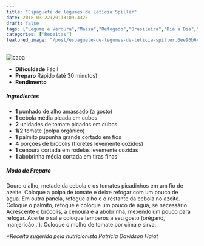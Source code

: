 ```yaml
---
title: "Espaguete de legumes de Letícia Spiller"
date: 2018-03-22T20:13:09.432Z
draft: false
tags: ["Legume e Verdura","Massa","Refogado","Brasileira","Dia a Dia","Leve e Saudável","Boa Forma","receita fácil","receita leve","receita saudável","Receitas"]
categories: ["Receitas"]
featured_image: "/post/espaguete-de-legumes-de-leticia-spiller.6ee96b6c.jpg"
---
```


![capa](/post/espaguete-de-legumes-de-leticia-spiller.6ee96b6c.jpg)

*   **Dificuldade** Fácil
*   **Preparo** Rápido (até 30 minutos)
*   **Rendimento**

##### Ingredientes

*   **1** punhado de alho amassado (a gosto)
*   **1** cebola média picada em cubos
*   **2** unidades de tomate picados em cubos
*   **1/2** tomate (polpa orgânico)
*   **1** palmito pupunha grande cortado em fios
*   **4** porções de brócolis (floretes levemente cozidos)
*   **1** cenoura cortada em rodelas levemente cozidas
*   **1** abobrinha média cortada em tiras finas

##### Modo de Preparo

Doure o alho, metade da cebola e os tomates picadinhos em um fio de azeite. Coloque a polpa de tomate e deixe refogar com um pouco de água. Em outra panela, refogue alho e o restante da cebola no azeite. Coloque o palmito, refogue e coloque um pouco de água, se necessário. Acrescente o brócolis, a cenoura e a abobrinha, mexendo um pouco para refogar. Acerte o sal e coloque temperos a seu gosto (orégano, manjericão…). Coloque o molho de tomate por cima e sirva.

_*Receita sugerida pela nutricionista Patricia Davidson Haiat_
